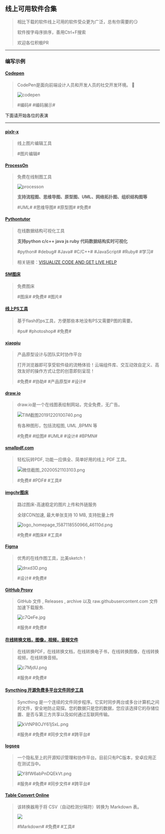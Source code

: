 ## 线上可用软件合集

> 相比下载的软件线上可用的软件受众更为广泛，总有你需要的😏
> 
> 软件按字母序排序，善用Ctrl+F搜索
> 
> 欢迎各位积极PR

---

### 编写示例

<!--Template
↓↓↓↓↓模板，从下面一行开始复制
#### [这里写软件名称](这里写软件官网地址，其他的写简介里)

> 这里写软件简介。
> 
> 如果有特殊要求也写这里，用**加粗**。
> 
> #这里写关键词# #关键词之间记得用空格隔开#
> 
> 相关链接：[这里写网站名称，没有可不写相关链接](这里写网站链接)
↑↑↑↑↑复制到上面一行为止
-->

#### [Codepen](https://codepen.io/)

> CodePen是面向前端设计人员和开发人员的社交开发环境。 👋
> 
> ![codepen](https://static.codepen.io/assets/home/projects-screenshot-467e7f59383af0f15a7800660f84cf9544837140d29f8f6336099799dd32afd7.png)
> 
> #编码# #编码展示#
> 

下面请开始各位的表演

---

#### [pixlr-x](https://pixlr.com/x/)

> 线上图片编辑工具
> 
> #图片编辑#

#### [ProcessOn](https://processon.com)

> 免费在线制图工具
> 
> ![processon](https://www.processon.com/assets/images/tour/flow4.png)
>
> **支持流程图、思维导图、原型图、UML、网络拓扑图、组织结构图等**
> 
> #UML# #思维导图# #原型图# #免费#

#### [Pythontutor](http://www.pythontutor.com)

> 在线数据结构可视化工具
> 
> **支持python c/c++ java js ruby 代码数据结构实时可视化**
> 
> #python# #debug# #Java# #C/C++# #JavaScript# #Ruby# #学习#
> 
> 相关链接：[VISUALIZE CODE AND GET LIVE HELP](http://www.pythontutor.com)

#### [SM图床](https://sm.ms/)

> 免费图床
>
> #图床# #免费# #图片#

#### [线上PS工具](https://www.uupoop.com/)

> 基于flash的ps工具，方便那些本地没有PS又需要P图的需要。
> 
> #ps# #photoshop# #免费#


#### [xiaopiu](https://www.xiaopiu.com)

> 产品原型设计与团队实时协作平台
> 
> 打开浏览器即可享受软件级的流畅体验！云端组件库、交互动效自定义、高效友好的操作方式让您的创意即刻呈现！
> 
> #免费# #协助# #产品原型# #设计#
> 

#### [draw.io](https://www.draw.io)

> draw.io是一个在线图表绘制网站，完全免费，无广告。
> 
> ![TIM截图20191220100740.png](https://i.loli.net/2019/12/20/pAWLHvsezg9i3Qm.png)
> 
> 有各种图形，包括流程图, UML ,BPMN 等
> 
> #免费# #绘图# #UML# #设计# #BPMN#
> 


#### [smallpdf.com](https://smallpdf.com/cn/)

> 轻松玩转PDF, 功能一应俱全、简单好用的线上 PDF 工具。
> 
> ![微信截图_20200521103103.png](https://i.loli.net/2020/05/21/itEmGgFU5fOhAIC.png)
> 
> #免费# #PDF# #工具#
> 


#### [imgchr图床](https://imgchr.com/)

> 路过图床-高速稳定的图片上传和外链服务
> 
> 全球CDN加速, 最大单张支持 10 MB, 支持批量上传
> 
> ![logo_homepage_1587118550966_46110d.png](https://imgchr.com/content/images/system/logo_homepage_1587118550966_46110d.png)
> 
> #免费# #图床# #工具#
> 

#### [Figma](https://www.figma.com/)

> 优秀的在线作图工具，比美sketch！
> 
> ![dnxd3D.png](https://s1.ax1x.com/2020/08/18/dnxd3D.png)
>
> #设计# #免费#


#### [GitHub Proxy](https://ghproxy.com/)

> GitHub 文件 , Releases , archive 以及 raw.githubusercontent.com 文件加速下载服务.
> 
> ![c7QeFe.jpg](https://z3.ax1x.com/2021/04/20/c7QeFe.jpg)
>
> #服务# #免费#


#### [在线转换文档，图像，视频，音频文件](https://www.aconvert.com/cn/)

> 在线转换PDF，在线转换文档，在线转换电子书，在线转换图像，在线转换视频，在线转换音频。
> 
> ![c7MjdU.png](https://z3.ax1x.com/2021/04/20/c7MjdU.png)
> 
> #服务# #免费#


#### [Syncthing 开源免费多平台文件同步工具](https://syncthing.net/)

> Syncthing 是一个连续的文件同步程序。它实时同步两台或多台计算机之间的文件，安全地防止窥探。您的数据只是您的数据，您应该选择它的存储位置、是否与第三方共享以及如何通过互联网传输。
> 
> ![kVtNP8OJY61jSxL.png](https://s2.loli.net/2021/12/17/kVtNP8OJY61jSxL.png)
> 
> #服务# #免费# #同步文件# #跨平台#


#### [logseq](https://github.com/logseq/logseq)

> 一个隐私至上的开源知识管理和协作平台。目前只有PC版本，安卓应用正在测试当中。
> 
> ![Y8fW6abPnDQEkVt.png](https://s2.loli.net/2021/12/17/Y8fW6abPnDQEkVt.png)
> 
> #服务# #免费# #同步文件# #跨平台#


#### [Table Convert Online](https://tableconvert.com/)

> 该转换器用于将 CSV（自动检测分隔符）转换为 Markdown 表。
> 
> ![](https://s2.loli.net/2022/02/24/LOMC7KmfhTxvQD5.png)
> 
> #Markdown# #免费# #工具#



